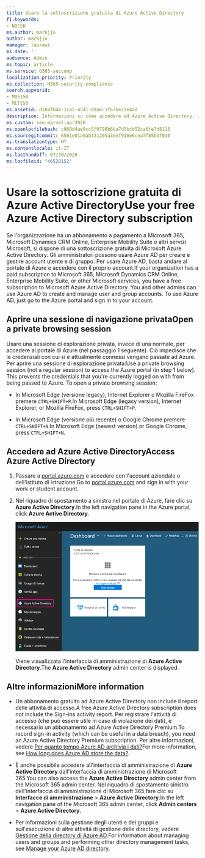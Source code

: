 ```yaml
---
title: Usare la sottoscrizione gratuita di Azure Active Directory
f1.keywords:
- NOCSH
ms.author: markjjo
author: markjjo
manager: laurawi
ms.date: ''
audience: Admin
ms.topic: article
ms.service: O365-seccomp
localization_priority: Priority
ms.collection: M365-security-compliance
search.appverid:
- MOE150
- MET150
ms.assetid: d104fb44-1c42-4541-89a6-1f67be22e4ad
description: Informazioni su come accedere ad Azure Active Directory, incluso nell'abbonamento a pagamento dell'organizzazione.
ms.custom: seo-marvel-apr2020
ms.openlocfilehash: c968d4ae8cc5f0798b6ba7d5bcb52ca6fe7d6116
ms.sourcegitcommit: 6501e01a9ab131205a3eef910e6cea7f65b3f010
ms.translationtype: HT
ms.contentlocale: it-IT
ms.lasthandoff: 07/30/2020
ms.locfileid: "46528152"
---
```

# <a name="use-your-free-azure-active-directory-subscription"></a><span data-ttu-id="79c03-103">Usare la sottoscrizione gratuita di Azure Active Directory</span><span class="sxs-lookup"><span data-stu-id="79c03-103">Use your free Azure Active Directory subscription</span></span>

<span data-ttu-id="79c03-p101">Se l'organizzazione ha un abbonamento a pagamento a Microsoft 365, Microsoft Dynamics CRM Online, Enterprise Mobility Suite o altri servizi Microsoft, si dispone di una sottoscrizione gratuita di Microsoft Azure Active Directory. Gli amministratori possono usare Azure AD per creare e gestire account utente e di gruppo. Per usare Azure AD, basta andare al portale di Azure e accedere con il proprio account.</span><span class="sxs-lookup"><span data-stu-id="79c03-p101">If your organization has a paid subscription to Microsoft 365, Microsoft Dynamics CRM Online, Enterprise Mobility Suite, or other Microsoft services, you have a free subscription to Microsoft Azure Active Directory. You and other admins can use Azure AD to create and manage user and group accounts. To use Azure AD, just go to the Azure portal and sign in to your account.</span></span>

## <a name="open-a-private-browsing-session"></a><span data-ttu-id="79c03-107">Aprire una sessione di navigazione privata</span><span class="sxs-lookup"><span data-stu-id="79c03-107">Open a private browsing session</span></span>

<span data-ttu-id="79c03-p102">Usare una sessione di esplorazione privata, invece di una normale, per accedere al portale di Azure (nel passaggio 1 seguente). Ciò impedisce che le credenziali con cui si è attualmente connessi vengano passate ad Azure. Per aprire una sessione di esplorazione privata:</span><span class="sxs-lookup"><span data-stu-id="79c03-p102">Use a private browsing session (not a regular session) to access the Azure portal (in step 1 below). This prevents the credentials that you're currently logged on with from being passed to Azure. To open a private browsing session:</span></span>

- <span data-ttu-id="79c03-111">In Microsoft Edge (versione legacy), Internet Explorer o Mozilla FireFox premere `CTRL+SHIFT+P`.</span><span class="sxs-lookup"><span data-stu-id="79c03-111">In Microsoft Edge (legacy version), Internet Explorer, or Mozilla FireFox, press `CTRL+SHIFT+P`.</span></span>

- <span data-ttu-id="79c03-112">In Microsoft Edge (versione più recente) o Google Chrome premere `CTRL+SHIFT+N`.</span><span class="sxs-lookup"><span data-stu-id="79c03-112">In Microsoft Edge (newest version) or Google Chrome, press `CTRL+SHIFT+N`.</span></span>

## <a name="access-azure-active-directory"></a><span data-ttu-id="79c03-113">Accedere ad Azure Active Directory</span><span class="sxs-lookup"><span data-stu-id="79c03-113">Access Azure Active Directory</span></span>

1. <span data-ttu-id="79c03-114">Passare a [portal.azure.com](https://portal.azure.com) e accedere con l'account aziendale o dell'istituto di istruzione.</span><span class="sxs-lookup"><span data-stu-id="79c03-114">Go to [portal.azure.com](https://portal.azure.com) and sign in with your work or student account.</span></span>

2. <span data-ttu-id="79c03-115">Nel riquadro di spostamento a sinistra nel portale di Azure, fare clic su **Azure Active Directory**.</span><span class="sxs-lookup"><span data-stu-id="79c03-115">In the left navigation pane in the Azure portal, click **Azure Active Directory**.</span></span>

    ![Fare clic su Azure Active Directory nel riquadro di spostamento a sinistra nel portale di Azure.](../media/97d2d72f-ac20-46ab-898c-851f6009b453.png)

    <span data-ttu-id="79c03-117">Viene visualizzata l'interfaccia di amministrazione di **Azure Active Directory**.</span><span class="sxs-lookup"><span data-stu-id="79c03-117">The **Azure Active Directory** admin center is displayed.</span></span>

## <a name="more-information"></a><span data-ttu-id="79c03-118">Altre informazioni</span><span class="sxs-lookup"><span data-stu-id="79c03-118">More information</span></span>

- <span data-ttu-id="79c03-119">Un abbonamento gratuito ad Azure Active Directory non include il report delle attività di accesso.</span><span class="sxs-lookup"><span data-stu-id="79c03-119">A free Azure Active Directory subscription does not include the Sign-ins activity report.</span></span> <span data-ttu-id="79c03-120">Per registrare l'attività di accesso (che può essere utile in caso di violazione dei dati), è necessario un abbonamento ad Azure Active Directory Premium.</span><span class="sxs-lookup"><span data-stu-id="79c03-120">To record sign-in activity (which can be useful in a data breach), you need an Azure Active Directory Premium subscription.</span></span> <span data-ttu-id="79c03-121">Per altre informazioni, vedere [Per quanto tempo Azure AD archivia i dati?](https://docs.microsoft.com/azure/active-directory/reports-monitoring/reference-reports-data-retention#how-long-does-azure-ad-store-the-data)</span><span class="sxs-lookup"><span data-stu-id="79c03-121">For more information, see [How long does Azure AD store the data?](https://docs.microsoft.com/azure/active-directory/reports-monitoring/reference-reports-data-retention#how-long-does-azure-ad-store-the-data).</span></span>

- <span data-ttu-id="79c03-122">È anche possibile accedere all'interfaccia di amministrazione di **Azure Active Directory** dall'interfaccia di amministrazione di Microsoft 365.</span><span class="sxs-lookup"><span data-stu-id="79c03-122">You can also access the **Azure Active Directory** admin center from the Microsoft 365 admin center.</span></span> <span data-ttu-id="79c03-123">Nel riquadro di spostamento sinistro dell'interfaccia di amministrazione di Microsoft 365 fare clic su **Interfacce di amministrazione** \> **Azure Active Directory**.</span><span class="sxs-lookup"><span data-stu-id="79c03-123">In the left navigation pane of the Microsoft 365 admin center, click **Admin centers** \> **Azure Active Directory**.</span></span>

- <span data-ttu-id="79c03-124">Per informazioni sulla gestione degli utenti e dei gruppi e sull'esecuzione di altre attività di gestione delle directory, vedere [Gestione della directory di Azure AD](https://docs.microsoft.com/azure/active-directory/active-directory-administer).</span><span class="sxs-lookup"><span data-stu-id="79c03-124">For information about managing users and groups and performing other directory management tasks, see [Manage your Azure AD directory](https://docs.microsoft.com/azure/active-directory/active-directory-administer).</span></span>
